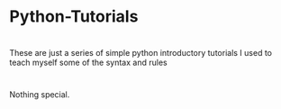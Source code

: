 # Python-Tutorials
#
These are just a series of simple python introductory tutorials I used to teach myself some of the syntax and rules
#
Nothing special.

